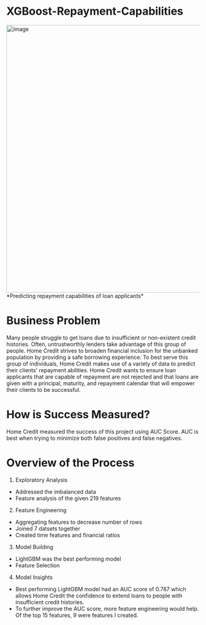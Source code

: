 # XGBoost-Repayment-Capabilities
<img width="698" alt="image" src="https://user-images.githubusercontent.com/125685678/221344296-88626ec9-64ab-41ff-bd50-497d62e6ba02.png">
*Predicting repayment capabilities of loan applicants*

# Business Problem
Many people struggle to get loans due to insufficient or non-existent credit histories. Often, untrustworthly lenders take advantage of this group of
people. Home Credit strives to broaden financial inclusion for the unbanked population by providing a 
 safe borrowing experience. To best serve this group of individuals, Home Credit makes use of a variety of  data 
 to predict their clients' repayment abilities. Home Credit wants to ensure loan applicants that are
 capable of repayment are not rejected and that loans are given with a principal, maturity, and 
repayment calendar that will empower their clients to be successful.

# How is Success Measured?
Home Credit measured the success of this project using AUC Score.
AUC is best when trying to minimize both false positives and false negatives. 

# Overview of the Process
1. Exploratory Analysis
-  Addressed the imbalanced data
-  Feature analysis of the given 219 features
2. Feature Engineering
-  Aggregating features to decrease number of rows
-  Joined 7 datsets together
-  Created time features and financial ratios
3. Model Building
-  LightGBM was the best performing model
-  Feature Selection
4. Model Insights
- Best performing LightGBM model had an AUC score of 0.787 which allows Home Credit the confidence 
to extend loans to people with insufficient credit histories.
- To further improve the AUC score, more feature engineering would help. Of the top 15 features, 9 were features I created.
